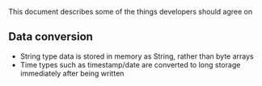 This document describes some of the things developers should agree on

## Data conversion

- String type data is stored in memory as String, rather than byte arrays
- Time types such as timestamp/date are converted to long storage immediately after being written
